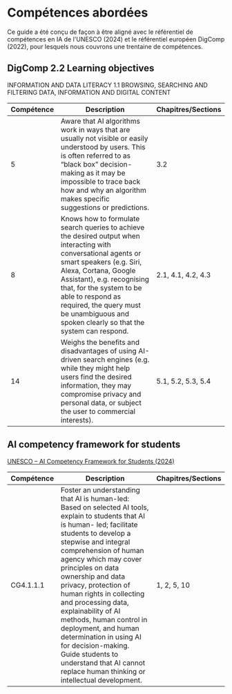 
# Compétences abordées

Ce guide a été conçu de façon à être aligné avec le référentiel de compétences en IA de l'UNESCO (2024) et le référentiel européen DigComp (2022), pour lesquels nous couvrons une trentaine de compétences.

## DigComp 2.2 Learning objectives

INFORMATION AND DATA LITERACY
1.1 BROWSING, SEARCHING AND FILTERING DATA, INFORMATION AND DIGITAL CONTENT

| Compétence  | Description     | Chapitres/Sections  |
| ---------------- | ---------------------------------------------------------------------------------------------------------------------------------------------------------------------------------------------------------------------------------------------------------------------------------------------------------------------------------------------------------------------------------------------------------------------------------------------------------------------------------------------------------------------------------------------------- | ----------- |
| 5 | Aware that AI algorithms work in ways that are usually not visible or easily understood by users. This is often referred to as “black box” decision-making as it may be impossible to trace back how and why an algorithm makes specific suggestions or predictions. | 3.2 |
|8 | Knows how to formulate search queries to achieve the desired output when interacting with conversational agents or smart speakers (e.g. Siri, Alexa, Cortana, Google Assistant), e.g. recognising that, for the system to be able to respond as required, the query must be unambiguous and spoken clearly so that the system can respond.| 2.1, 4.1, 4.2, 4.3 |
| 14 | Weighs the benefits and disadvantages of using AI-driven search engines (e.g. while they might help users find the desired information, they may compromise privacy and personal data, or subject the user to commercial interests).| 5.1, 5.2, 5.3, 5.4 |



## AI competency framework for students



[UNESCO – AI Competency Framework for Students (2024)](https://unesdoc.unesco.org/ark:/48223/pf0000391105/PDF/391105eng.pdf.multi)

| Compétence  | Description     | Chapitres/Sections  |
| ---------------- | ---------------------------------------------------------------------------------------------------------------------------------------------------------------------------------------------------------------------------------------------------------------------------------------------------------------------------------------------------------------------------------------------------------------------------------------------------------------------------------------------------------------------------------------------------- | ----------- |
| CG4.1.1.1 | Foster an understanding that AI is human-led: Based on selected AI tools, explain to students that AI is human- led; facilitate students to develop a stepwise and integral comprehension of human agency which may cover principles on data ownership and data privacy, protection of human rights in collecting and processing data, explainability of AI methods, human control in deployment, and human determination in using AI for decision-making. Guide students to understand that AI cannot replace human thinking or intellectual development. | 1, 2, 5, 10 |



